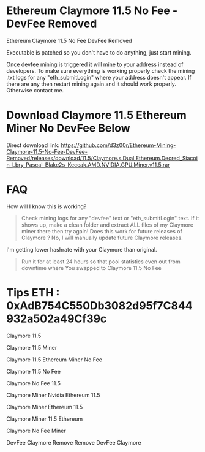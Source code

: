 # Ethereum Claymore 11.5 No Fee - DevFee Removed
Ethereum Claymore 11.5 No Fee DevFee Removed

Executable is patched so you don't have to do anything, just start mining.

Once devfee mining is triggered it will mine to your address instead of developers. To make sure everything is working properly check the mining .txt logs for any "eth_submitLogin" where your address doesn't appear. If there are any then restart mining again and it should work properly. Otherwise contact me.

# Download Claymore 11.5 Ethereum Miner No DevFee Below

Direct download link: https://github.com/d3z00r/Ethereum-Mining-Claymore-11.5-No-Fee-DevFee-Removed/releases/download/11.5/Claymore.s.Dual.Ethereum.Decred_Siacoin_Lbry_Pascal_Blake2s_Keccak.AMD.NVIDIA.GPU.Miner.v11.5.rar

# FAQ
How will I know this is working?
>Check mining logs for any "devfee" text or "eth_submitLogin" text. If it shows up, make a clean folder and extract ALL files of my Claymore miner there then try again!
Does this work for future releases of Claymore ?
>No, I will manually update future Claymore releases.

I'm getting lower hashrate with your Claymore than original.
>Run it for at least 24 hours so that pool statistics even out from downtime where You swapped to Claymore 11.5 No Fee

# Tips ETH : 0xAdB754C550Db3082d95f7C844932a502a49Cf39c


Claymore 11.5 

Claymore 11.5 Miner

Claymore 11.5 Ethereum Miner No Fee

Claymore 11.5 No Fee 

Claymore No Fee 11.5

Claymore Miner Nvidia Ethereum 11.5

Claymore Miner Ethereum 11.5

Claymore Miner 11.5 Ethereum 

Claymore No Fee Miner 

DevFee Claymore Remove Remove DevFee Claymore
